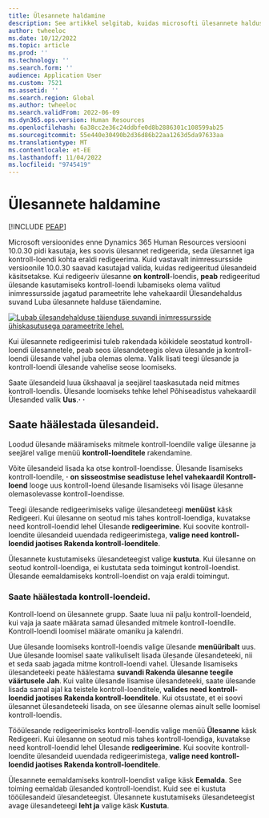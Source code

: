 ```yaml
---
title: Ülesannete haldamine
description: See artikkel selgitab, kuidas microsofti ülesannete halduses ülesandeid häälestada Dynamics 365 Human Resources.
author: twheeloc
ms.date: 10/12/2022
ms.topic: article
ms.prod: ''
ms.technology: ''
ms.search.form: ''
audience: Application User
ms.custom: 7521
ms.assetid: ''
ms.search.region: Global
ms.author: twheeloc
ms.search.validFrom: 2022-06-09
ms.dyn365.ops.version: Human Resources
ms.openlocfilehash: 6a38cc2e36c24ddbfe0d8b2886301c108599ab25
ms.sourcegitcommit: 55e440e30490b2d36d86b22aa1263d5da97633aa
ms.translationtype: MT
ms.contentlocale: et-EE
ms.lasthandoff: 11/04/2022
ms.locfileid: "9745419"
---
```

# <a name="set-up-tasks-in-task-management"></a>Ülesannete haldamine

[!INCLUDE [PEAP](../includes/peap-1.md)]

Microsoft versioonides enne Dynamics 365 Human Resources versiooni 10.0.30 pidi kasutaja, kes soovis ülesannet redigeerida, seda ülesannet iga kontroll-loendi kohta eraldi redigeerima. Kuid vastavalt inimressursside versioonile 10.0.30 saavad kasutajad valida, kuidas redigeeritud ülesandeid käsitsetakse. Kui redigeeriv ülesanne **on** **kontroll**-loendis, **peab** redigeeritud ülesande kasutamiseks kontroll-loendi lubamiseks olema valitud inimressursside jagatud parameetrite lehe vahekaardil Ülesandehaldus suvand Luba ülesannete halduse täiendamine.

[![Lubab ülesandehalduse täienduse suvandi inimressursside ühiskasutusega parameetrite lehel.](./media/task-update.png)](./media/task-update.png)

Kui ülesannete redigeerimisi tuleb rakendada kõikidele seostatud kontroll-loendi ülesannetele, peab seos ülesandeteegis oleva ülesande ja kontroll-loendi ülesande vahel juba olemas olema. Valik lisati teegi ülesande ja kontroll-loendi ülesande vahelise seose loomiseks.

Saate ülesandeid luua ükshaaval ja seejärel taaskasutada neid mitmes kontroll-loendis. Ülesande loomiseks tehke lehel Põhiseadistus vahekaardil Ülesanded valik **Uus**.**·** **·**

## <a name="set-up-tasks"></a>Saate häälestada ülesandeid.

Loodud ülesande määramiseks mitmele kontroll-loendile valige ülesanne ja seejärel valige menüü **kontroll-loenditele** rakendamine.

Võite ülesandeid lisada ka otse kontroll-loendisse. Ülesande lisamiseks kontroll-loendile, **·** **on sisseostmise seadistuse lehel vahekaardil Kontroll-loend** looge uus kontroll-loend ülesande lisamiseks või lisage ülesanne olemasolevasse kontroll-loendisse.

Teegi ülesande redigeerimiseks valige ülesandeteegi **menüüst** käsk Redigeeri. Kui ülesanne on seotud mis tahes kontroll-loendiga, kuvatakse need kontroll-loendid lehel Ülesande **redigeerimine**. Kui soovite kontroll-loendite ülesandeid uuendada redigeerimistega, **valige need kontroll-loendid jaotises Rakenda kontroll-loenditele**.

Ülesannete kustutamiseks ülesandeteegist valige **kustuta**. Kui ülesanne on seotud kontroll-loendiga, ei kustutata seda toimingut kontroll-loendist. Ülesande eemaldamiseks kontroll-loendist on vaja eraldi toimingut.

### <a name="set-up-checklists"></a>Saate häälestada kontroll-loendeid.

Kontroll-loend on ülesannete grupp. Saate luua nii palju kontroll-loendeid, kui vaja ja saate määrata samad ülesanded mitmele kontroll-loendile. Kontroll-loendi loomisel määrate omaniku ja kalendri.

Uue ülesande loomiseks kontroll-loendis valige ülesande **menüüribalt** uus. Uue ülesande loomisel saate valikuliselt lisada ülesande ülesandeteeki, nii et seda saab jagada mitme kontroll-loendi vahel. Ülesande lisamiseks ülesandeteeki peate häälestama **suvandi Rakenda ülesanne teegile väärtusele** **Jah**. Kui valite ülesande lisamise ülesandeteeki, saate ülesande lisada samal ajal ka teistele kontroll-loenditele, **valides need kontroll-loendid jaotises Rakenda kontroll-loenditele**. Kui otsustate, et ei soovi ülesannet ülesandeteeki lisada, on see ülesanne olemas ainult selle loomisel kontroll-loendis.

Tööülesande redigeerimiseks kontroll-loendis valige menüü **Ülesanne** käsk Redigeeri. Kui ülesanne on seotud mis tahes kontroll-loendiga, kuvatakse need kontroll-loendid lehel Ülesande **redigeerimine**. Kui soovite kontroll-loendite ülesandeid uuendada redigeerimistega, **valige need kontroll-loendid jaotises Rakenda kontroll-loenditele**.

Ülesannete eemaldamiseks kontroll-loendist valige käsk **Eemalda**. See toiming eemaldab ülesanded kontroll-loendist. Kuid see ei kustuta tööülesandeid ülesandeteegist. Ülesannete kustutamiseks ülesandeteegist avage ülesandeteegi **leht ja** valige käsk **Kustuta**.
